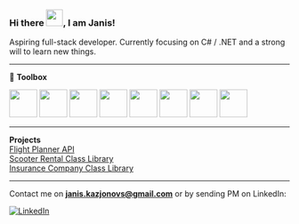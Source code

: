### Hi there <img src="https://raw.githubusercontent.com/MartinHeinz/MartinHeinz/master/wave.gif" width="30px">, I am Janis!  
Aspiring full-stack developer. Currently focusing on C# / .NET  and a strong will to learn new things.

---
🧰 **Toolbox**

<img src="https://cdn.jsdelivr.net/gh/devicons/devicon/icons/csharp/csharp-original.svg" width="50px"/> <img src="https://cdn.jsdelivr.net/gh/devicons/devicon/icons/dotnetcore/dotnetcore-original.svg" width="50px"/> <img src="https://cdn.jsdelivr.net/gh/devicons/devicon/icons/javascript/javascript-original.svg" width="50px"/> <img src="https://cdn.jsdelivr.net/gh/devicons/devicon/icons/mysql/mysql-original.svg" width="50px"/> <img src="https://cdn.jsdelivr.net/gh/devicons/devicon/icons/html5/html5-original.svg" width="50px"/> <img src="https://cdn.jsdelivr.net/gh/devicons/devicon/icons/css3/css3-original.svg" width="50px"/> <img src="https://cdn.jsdelivr.net/gh/devicons/devicon/icons/react/react-original.svg" width="50px"/> <img src="https://cdn.jsdelivr.net/gh/devicons/devicon/icons/git/git-original.svg" width="50px"/>

---
**Projects**  
[Flight Planner API](https://github.com/Janis-Kvs/flight-planner_)  
[Scooter Rental Class Library](https://github.com/Janis-Kvs/home-assignments_/tree/master/assignments/if/if-scooters)  
[Insurance Company Class Library](https://github.com/Janis-Kvs/home-assignments_/tree/master/assignments/if/if-risk) 

---
Contact me on **janis.kazjonovs@gmail.com** or by sending PM on LinkedIn:  

[![LinkedIn](https://img.shields.io/badge/LinkedIn-0077B5?style=for-the-badge&logo=linkedin&logoColor=white)](https://www.linkedin.com/in/janis-kazjonovs/)

 





<!--
**Janis-Kvs/Janis-Kvs** is a ✨ _special_ ✨ repository because its `README.md` (this file) appears on your GitHub profile.

Here are some ideas to get you started:

- 🔭 I’m currently working on ...
- 🌱 I’m currently learning ...
- 👯 I’m looking to collaborate on ...
- 🤔 I’m looking for help with ...
- 💬 Ask me about ...
- 📫 How to reach me: ...
- 😄 Pronouns: ...
- ⚡ Fun fact: ...
-->

